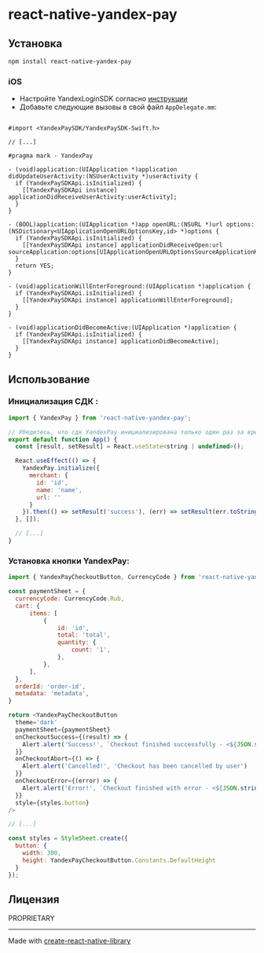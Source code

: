 # react-native-yandex-pay

## Установка

```sh
npm install react-native-yandex-pay
```

### iOS

* Настройте YandexLoginSDK согласно [инструкции](https://yandex.ru/dev/mobileauthsdk/doc/sdk/concepts/ios/2.0.0/sdk-ios-install.html)
* Добавьте следующие вызовы в свой файл `AppDelegate.mm`:

```objc

#import <YandexPaySDK/YandexPaySDK-Swift.h>

// [...]

#pragma mark - YandexPay

- (void)application:(UIApplication *)application didUpdateUserActivity:(NSUserActivity *)userActivity {
  if (YandexPaySDKApi.isInitialized) {
    [[YandexPaySDKApi instance] applicationDidReceiveUserActivity:userActivity];
  }
}

- (BOOL)application:(UIApplication *)app openURL:(NSURL *)url options:(NSDictionary<UIApplicationOpenURLOptionsKey,id> *)options {
  if (YandexPaySDKApi.isInitialized) {
    [[YandexPaySDKApi instance] applicationDidReceiveOpen:url sourceApplication:options[UIApplicationOpenURLOptionsSourceApplicationKey]];
  }
  return YES;
}

- (void)applicationWillEnterForeground:(UIApplication *)application {
  if (YandexPaySDKApi.isInitialized) {
    [[YandexPaySDKApi instance] applicationWillEnterForeground];
  }
}

- (void)applicationDidBecomeActive:(UIApplication *)application {
  if (YandexPaySDKApi.isInitialized) {
    [[YandexPaySDKApi instance] applicationDidBecomeActive];
  }
}

```

## Использование

### Инициализация СДК :

```js
import { YandexPay } from 'react-native-yandex-pay';

// Убедитесь, что сдк YandexPay инициализирована только один раз за время жизни приложения
export default function App() {
  const [result, setResult] = React.useState<string | undefined>();

  React.useEffect(() => {
    YandexPay.initialize({
      merchant: {
        id: 'id',
        name: 'name',
        url: ''
      }
    }).then(() => setResult('success'), (err) => setResult(err.toString()))
  }, []);

  // [...]
}
```

### Установка кнопки YandexPay:

```js
import { YandexPayCheckoutButton, CurrencyCode } from 'react-native-yandex-pay';

const paymentSheet = {
  currencyCode: CurrencyCode.Rub,
  cart: {
      items: [
          {
              id: 'id',
              total: 'total',
              quantity: {
                  count: '1',
              },
          },
      ],
  },
  orderId: 'order-id',
  metadata: 'metadata',
}

return <YandexPayCheckoutButton 
  theme='dark'
  paymentSheet={paymentSheet}
  onCheckoutSuccess={(result) => {
    Alert.alert('Success!', `Checkout finished successfully - <${JSON.stringify(result)}>`)
  }}
  onCheckoutAbort={() => {
    Alert.alert('Cancelled!', 'Checkout has been cancelled by user')
  }}
  onCheckoutError={(error) => {
    Alert.alert('Error!', `Checkout finished with error - <${JSON.stringify(error)}>`)
  }}
  style={styles.button}
/>

// [...]

const styles = StyleSheet.create({
  button: {
    width: 300,
    height: YandexPayCheckoutButton.Constants.DefaultHeight
  }
});

```

## Лицензия

PROPRIETARY

---

Made with [create-react-native-library](https://github.com/callstack/react-native-builder-bob)
